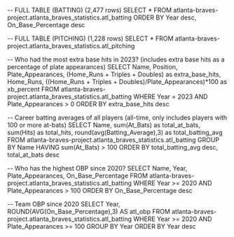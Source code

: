 -- FULL TABLE (BATTING) (2,477 rows)
SELECT *
FROM atlanta-braves-project.atlanta_braves_statistics.atl_batting
ORDER BY Year desc, On_Base_Percentage desc

-- FULL TABLE (PITCHING) (1,228 rows)
SELECT *
FROM atlanta-braves-project.atlanta_braves_statistics.atl_pitching

-- Who had the most extra base hits in 2023? (includes extra base hits as a percentage of plate appearances)
SELECT Name, Position, Plate_Appearances, (Home_Runs + Triples + Doubles) as extra_base_hits, Home_Runs, ((Home_Runs + Triples + Doubles)/Plate_Appearances)*100 as xb_percent
FROM atlanta-braves-project.atlanta_braves_statistics.atl_batting
WHERE Year = 2023 AND Plate_Appearances > 0
ORDER BY extra_base_hits desc

-- Career batting averages of all players (all-time, only includes players with 100 or more at-bats)
SELECT Name, sum(At_Bats) as total_at_bats, sum(Hits) as total_hits, round(avg(Batting_Average),3) as total_batting_avg
FROM atlanta-braves-project.atlanta_braves_statistics.atl_batting
GROUP BY Name
HAVING sum(At_Bats) > 100
ORDER BY total_batting_avg desc, total_at_bats desc

-- Who has the highest OBP since 2020?
SELECT Name, Year, Plate_Appearances, On_Base_Percentage
FROM atlanta-braves-project.atlanta_braves_statistics.atl_batting
WHERE Year >= 2020 AND Plate_Appearances > 100
ORDER BY On_Base_Percentage desc

-- Team OBP since 2020
SELECT Year, ROUND(AVG(On_Base_Percentage),3) AS atl_obp
FROM atlanta-braves-project.atlanta_braves_statistics.atl_batting
WHERE Year >= 2020 AND Plate_Appearances >= 100
GROUP BY Year
ORDER BY Year desc
